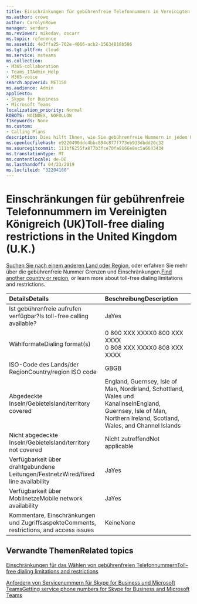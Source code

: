 ```yaml
---
title: Einschränkungen für gebührenfreie Telefonnummern im Vereinigten Königreich (UK)
ms.author: crowe
author: CarolynRowe
manager: serdars
ms.reviewer: mikedav, oscarr
ms.topic: reference
ms.assetid: 4e3ffa25-762e-4066-acb2-15634818b586
ms.tgt.pltfrm: cloud
ms.service: msteams
ms.collection:
- M365-collaboration
- Teams_ITAdmin_Help
- M365-voice
search.appverid: MET150
ms.audience: Admin
appliesto:
- Skype for Business
- Microsoft Teams
localization_priority: Normal
ROBOTS: NOINDEX, NOFOLLOW
f1keywords: None
ms.custom:
- Calling Plans
description: Dies hilft Ihnen, wie Sie gebührenfreie Nummern in jedem Land/Region einwählen können. Nachdem Sie das Land/Region auswählen, dauert es Sie zu einer länderspezifisch Seite, die enthält spezifische Details, Einschränkungen und Grenzwerte für gebührenfreie – Verfügbarkeit gebührenfreie Service verfügbar ist. Die Nummer oder Formate zeigt Ihnen die erforderlichen Zugriffscodes innerhalb jedes Land/Region So wählen Sie die gebührenfreie Telefonnummer.
ms.openlocfilehash: e9220490ddc4bbc894c877f773eb933dbdd20c32
ms.sourcegitcommit: 111bf6255fa877b3fce70fa8166e8ec5a6643434
ms.translationtype: MT
ms.contentlocale: de-DE
ms.lasthandoff: 04/23/2019
ms.locfileid: "32204160"
---
```

# <a name="toll-free-dialing-restrictions-in-the-united-kingdom-uk"></a><span data-ttu-id="ba5e7-105">Einschränkungen für gebührenfreie Telefonnummern im Vereinigten Königreich (UK)</span><span class="sxs-lookup"><span data-stu-id="ba5e7-105">Toll-free dialing restrictions in the United Kingdom (U.K.)</span></span>

<span data-ttu-id="ba5e7-106">[Suchen Sie nach einem anderen Land oder Region](../toll-free-dialing-limitations-and-restrictions.md), oder erfahren Sie mehr über die gebührenfreie Nummer Grenzen und Einschränkungen.</span><span class="sxs-lookup"><span data-stu-id="ba5e7-106">[Find another country or region](../toll-free-dialing-limitations-and-restrictions.md), or learn more about toll-free dialing limitations and restrictions.</span></span>


|<span data-ttu-id="ba5e7-107">**Details**</span><span class="sxs-lookup"><span data-stu-id="ba5e7-107">**Details**</span></span>|<span data-ttu-id="ba5e7-108">**Beschreibung**</span><span class="sxs-lookup"><span data-stu-id="ba5e7-108">**Description**</span></span>|
|:-----|:-----|
|<span data-ttu-id="ba5e7-109">Ist gebührenfreie aufrufen verfügbar?</span><span class="sxs-lookup"><span data-stu-id="ba5e7-109">Is toll-free calling available?</span></span>  <br/> |<span data-ttu-id="ba5e7-110">Ja</span><span class="sxs-lookup"><span data-stu-id="ba5e7-110">Yes</span></span>  <br/> |
|<span data-ttu-id="ba5e7-111">Wählformate</span><span class="sxs-lookup"><span data-stu-id="ba5e7-111">Dialing format(s)</span></span>  <br/> | <span data-ttu-id="ba5e7-112">0 800 XXX XXXX</span><span class="sxs-lookup"><span data-stu-id="ba5e7-112">0 800 XXX XXXX</span></span> <br/>  <span data-ttu-id="ba5e7-113">0 808 XXX XXXX</span><span class="sxs-lookup"><span data-stu-id="ba5e7-113">0 808 XXX XXXX</span></span> <br/> |
|<span data-ttu-id="ba5e7-114">ISO-Code des Lands/der Region</span><span class="sxs-lookup"><span data-stu-id="ba5e7-114">Country/region ISO code</span></span>  <br/> |<span data-ttu-id="ba5e7-115">GB</span><span class="sxs-lookup"><span data-stu-id="ba5e7-115">GB</span></span>  <br/> |
|<span data-ttu-id="ba5e7-116">Abgedeckte Inseln/Gebiete</span><span class="sxs-lookup"><span data-stu-id="ba5e7-116">Island/territory covered</span></span>  <br/> |<span data-ttu-id="ba5e7-117">England, Guernsey, Isle of Man, Nordirland, Schottland, Wales und Kanalinseln</span><span class="sxs-lookup"><span data-stu-id="ba5e7-117">England, Guernsey, Isle of Man, Northern Ireland, Scotland, Wales, and Channel Islands</span></span>  <br/> |
|<span data-ttu-id="ba5e7-118">Nicht abgedeckte Inseln/Gebiete</span><span class="sxs-lookup"><span data-stu-id="ba5e7-118">Island/territory not covered</span></span>  <br/> |<span data-ttu-id="ba5e7-119">Nicht zutreffend</span><span class="sxs-lookup"><span data-stu-id="ba5e7-119">Not applicable</span></span>  <br/> |
|<span data-ttu-id="ba5e7-120">Verfügbarkeit über drahtgebundene Leitungen/Festnetz</span><span class="sxs-lookup"><span data-stu-id="ba5e7-120">Wired/fixed line availability</span></span>  <br/> |<span data-ttu-id="ba5e7-121">Ja</span><span class="sxs-lookup"><span data-stu-id="ba5e7-121">Yes</span></span>  <br/> |
|<span data-ttu-id="ba5e7-122">Verfügbarkeit über Mobilnetze</span><span class="sxs-lookup"><span data-stu-id="ba5e7-122">Mobile network availability</span></span>  <br/> |<span data-ttu-id="ba5e7-123">Ja</span><span class="sxs-lookup"><span data-stu-id="ba5e7-123">Yes</span></span>  <br/> |
|<span data-ttu-id="ba5e7-124">Kommentare, Einschränkungen und Zugriffsaspekte</span><span class="sxs-lookup"><span data-stu-id="ba5e7-124">Comments, restrictions, and access issues</span></span>  <br/> |<span data-ttu-id="ba5e7-125">Keine</span><span class="sxs-lookup"><span data-stu-id="ba5e7-125">None</span></span>  <br/> |
   
## <a name="related-topics"></a><span data-ttu-id="ba5e7-126">Verwandte Themen</span><span class="sxs-lookup"><span data-stu-id="ba5e7-126">Related topics</span></span>

[<span data-ttu-id="ba5e7-127">Einschränkungen für das Wählen von gebührenfreien Telefonnummern</span><span class="sxs-lookup"><span data-stu-id="ba5e7-127">Toll-free dialing limitations and restrictions</span></span>](../toll-free-dialing-limitations-and-restrictions.md)

[<span data-ttu-id="ba5e7-128">Anfordern von Servicenummern für Skype for Business und Microsoft Teams</span><span class="sxs-lookup"><span data-stu-id="ba5e7-128">Getting service phone numbers for Skype for Business and Microsoft Teams</span></span>](/skypeforbusiness/what-is-phone-system-in-office-365/getting-service-phone-numbers)

  
 